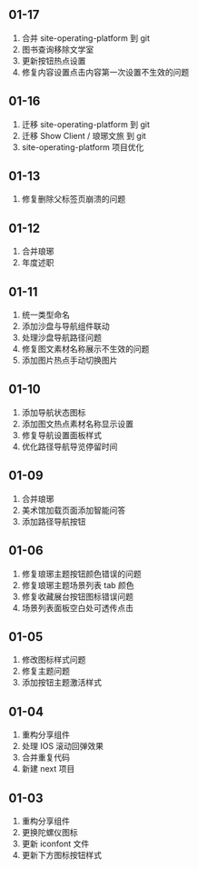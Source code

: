 ## 01-17

1. 合并 site-operating-platform 到 git
2. 图书查询移除文学室
3. 更新按钮热点设置
4. 修复内容设置点击内容第一次设置不生效的问题

## 01-16

1. 迁移 site-operating-platform 到 git
2. 迁移 Show Client / 琅琊文旅 到 git
3. site-operating-platform 项目优化

## 01-13

1. 修复删除父标签页崩溃的问题

## 01-12

1. 合并琅琊
2. 年度述职

## 01-11

1. 统一类型命名
2. 添加沙盘与导航组件联动
3. 处理沙盘导航路径问题
4. 修复图文素材名称展示不生效的问题
5. 添加图片热点手动切换图片

## 01-10

1. 添加导航状态图标
2. 添加图文热点素材名称显示设置
3. 修复导航设置面板样式
4. 优化路径导航导览停留时间

## 01-09

1. 合并琅琊
2. 美术馆加载页面添加智能问答
3. 添加路径导航按钮

## 01-06

1. 修复琅琊主题按钮颜色错误的问题
2. 修复琅琊主题场景列表 tab 颜色
3. 修复收藏展台按钮图标错误问题
4. 场景列表面板空白处可透传点击

## 01-05

1. 修改图标样式问题
2. 修复主题问题
3. 添加按钮主题激活样式

## 01-04

1. 重构分享组件
2. 处理 IOS 滚动回弹效果
3. 合并重复代码
4. 新建 next 项目

## 01-03

1. 重构分享组件
2. 更换陀螺仪图标
3. 更新 iconfont 文件
4. 更新下方图标按钮样式